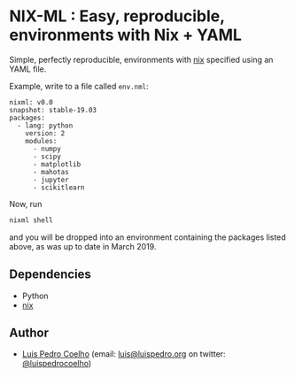 # NIX-ML : Easy, reproducible, environments with Nix + YAML


Simple, perfectly reproducible, environments with [nix](https://nixos.org)
specified using an YAML file.

Example, write to a file called `env.nml`:

    nixml: v0.0
    snapshot: stable-19.03
    packages:
      - lang: python
        version: 2
        modules:
          - numpy
          - scipy
          - matplotlib
          - mahotas
          - jupyter
          - scikitlearn

Now, run

```bash
nixml shell
```

and you will be dropped into an environment containing the packages listed
above, as was up to date in March 2019.


## Dependencies

- Python
- [nix](https://nixos.org)

## Author

- [Luis Pedro Coelho](http://luispedro.org) (email: [luis@luispedro.org](mailto:luis@luispedro.org) on twitter: [@luispedrocoelho](https://twitter.com/luispedrocoelho))
